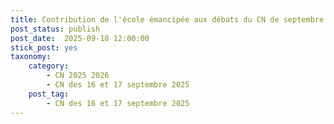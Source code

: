 ```yaml
---
title: Contribution de l'école émancipée aux débats du CN de septembre 2005 de la FSU-SNUipp
post_status: publish
post_date:  2025-09-18 12:00:00
stick_post: yes
taxonomy:
    category:
        - CN 2025 2026
        - CN des 16 et 17 septembre 2025
    post_tag:
        - CN des 16 et 17 septembre 2025
---
```

